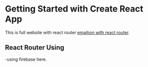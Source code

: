 # Getting Started with Create React App

This is full website with react router [emajhon with react router](https://github.com/facebook/emajhon-with-react-router).

## React Router Using

-using firebase here.
